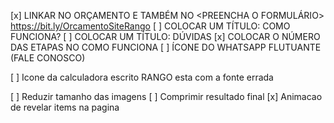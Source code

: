 [x] LINKAR NO ORÇAMENTO E TAMBÉM NO <PREENCHA O FORMULÁRIO> https://bit.ly/OrcamentoSiteRango
[ ] COLOCAR UM TÍTULO: COMO FUNCIONA?
[ ] COLOCAR UM TÍTULO: DÚVIDAS
[x] COLOCAR O NÚMERO DAS ETAPAS NO COMO FUNCIONA
[ ] ÍCONE DO WHATSAPP FLUTUANTE (FALE CONOSCO)

[ ] Icone da calculadora escrito RANGO esta com a fonte errada

[ ] Reduzir tamanho das imagens
[ ] Comprimir resultado final
[x] Animacao de revelar items na pagina
